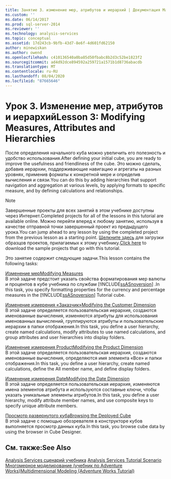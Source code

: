 ```yaml
---
title: Занятие 3. изменение мер, атрибутов и иерархий | Документация Майкрософт
ms.custom: ''
ms.date: 06/14/2017
ms.prod: sql-server-2014
ms.reviewer: ''
ms.technology: analysis-services
ms.topic: conceptual
ms.assetid: 17d243cb-9bfb-43d7-8e6f-4d601fd62150
author: minewiskan
ms.author: owend
ms.openlocfilehash: c410136540a0ba85d50fbabc8b2d3c52be1823f2
ms.sourcegitcommit: ad4d92dce894592a259721a1571b1d8736abacdb
ms.translationtype: MT
ms.contentlocale: ru-RU
ms.lasthandoff: 08/04/2020
ms.locfileid: "87665646"
---
```

# <a name="lesson-3-modifying-measures-attributes-and-hierarchies"></a><span data-ttu-id="303bb-102">Урок 3. Изменение мер, атрибутов и иерархий</span><span class="sxs-lookup"><span data-stu-id="303bb-102">Lesson 3: Modifying Measures, Attributes and Hierarchies</span></span>
  <span data-ttu-id="303bb-103">После определения начального куба можно увеличить его полезность и удобство использования.</span><span class="sxs-lookup"><span data-stu-id="303bb-103">After defining your initial cube, you are ready to improve the usefulness and friendliness of the cube.</span></span> <span data-ttu-id="303bb-104">Это можно сделать, добавив иерархии, поддерживающие навигацию и агрегаты на разных уровнях, применив форматы к конкретной мере и определив вычисления и связи.</span><span class="sxs-lookup"><span data-stu-id="303bb-104">You can do this by adding hierarchies that support navigation and aggregation at various levels, by applying formats to specific measure, and by defining calculations and relationships.</span></span>  
  
> [!NOTE]  
>  <span data-ttu-id="303bb-105">Завершенные проекты для всех занятий в этом учебнике доступны через Интернет.</span><span class="sxs-lookup"><span data-stu-id="303bb-105">Completed projects for all of the lessons in this tutorial are available online.</span></span> <span data-ttu-id="303bb-106">Можно перейти вперед к любому занятию, используя в качестве отправной точки завершенный проект из предыдущего урока.</span><span class="sxs-lookup"><span data-stu-id="303bb-106">You can jump ahead to any lesson by using the completed project from the previous lesson as a starting point.</span></span> <span data-ttu-id="303bb-107">[Щелкните здесь](https://go.microsoft.com/fwlink/?LinkID=221866) для загрузки образцов проектов, прилагаемых к этому учебнику.</span><span class="sxs-lookup"><span data-stu-id="303bb-107">[Click here](https://go.microsoft.com/fwlink/?LinkID=221866) to download the sample projects that go with this tutorial.</span></span>  
  
 <span data-ttu-id="303bb-108">Это занятие содержит следующие задачи.</span><span class="sxs-lookup"><span data-stu-id="303bb-108">This lesson contains the following tasks:</span></span>  
  
 [<span data-ttu-id="303bb-109">Изменение мер</span><span class="sxs-lookup"><span data-stu-id="303bb-109">Modifying Measures</span></span>](lesson-3-1-modifying-measures.md)  
 <span data-ttu-id="303bb-110">В этой задаче предстоит указать свойства форматирования мер валюты и процентов в кубе учебника по службам [!INCLUDE[ssASnoversion](../includes/ssasnoversion-md.md)] .</span><span class="sxs-lookup"><span data-stu-id="303bb-110">In this task, you specify formatting properties for the currency and percentage measures in the [!INCLUDE[ssASnoversion](../includes/ssasnoversion-md.md)] Tutorial cube.</span></span>  
  
 [<span data-ttu-id="303bb-111">Изменение измерения «Заказчик»</span><span class="sxs-lookup"><span data-stu-id="303bb-111">Modifying the Customer Dimension</span></span>](lesson-3-2-modifying-the-customer-dimension.md)  
 <span data-ttu-id="303bb-112">В этой задаче определяется пользовательская иерархия, создаются именованные вычисления, изменяются атрибуты для использования именованных вычислений, группируются атрибуты и пользовательские иерархии в папки отображения.</span><span class="sxs-lookup"><span data-stu-id="303bb-112">In this task, you define a user hierarchy, create named calculations, modify attributes to use named calculations, and group attributes and user hierarchies into display folders.</span></span>  
  
 [<span data-ttu-id="303bb-113">Изменение измерения Product</span><span class="sxs-lookup"><span data-stu-id="303bb-113">Modifying the Product Dimension</span></span>](lesson-3-3-modifying-the-product-dimension.md)  
 <span data-ttu-id="303bb-114">В этой задаче определяется пользовательская иерархия, создаются именованные вычисления, определяются имя элемента «Все» и папки отображения.</span><span class="sxs-lookup"><span data-stu-id="303bb-114">In this task, you define a user hierarchy, create named calculations, define the All member name, and define display folders.</span></span>  
  
 [<span data-ttu-id="303bb-115">Изменение измерения Date</span><span class="sxs-lookup"><span data-stu-id="303bb-115">Modifying the Date Dimension</span></span>](lesson-3-4-modifying-the-date-dimension.md)  
 <span data-ttu-id="303bb-116">В этой задаче определяется пользовательская иерархия, изменяются имена элементов атрибута и используются составные ключи, чтобы указать уникальные элементы атрибутов.</span><span class="sxs-lookup"><span data-stu-id="303bb-116">In this task, you define a user hierarchy, modify attribute member names, and use composite keys to specify unique attribute members.</span></span>  
  
 [<span data-ttu-id="303bb-117">Просмотр развернутого куба</span><span class="sxs-lookup"><span data-stu-id="303bb-117">Browsing the Deployed Cube</span></span>](lesson-3-5-browsing-the-deployed-cube.md)  
 <span data-ttu-id="303bb-118">В этой задаче с помощью обозревателя в конструкторе кубов выполняется просмотр данных куба.</span><span class="sxs-lookup"><span data-stu-id="303bb-118">In this task, you browse cube data by using the browser in Cube Designer.</span></span>  
  
## <a name="see-also"></a><span data-ttu-id="303bb-119">См. также:</span><span class="sxs-lookup"><span data-stu-id="303bb-119">See Also</span></span>  
 <span data-ttu-id="303bb-120">[Analysis Services сценарий учебника](analysis-services-tutorial-scenario.md) </span><span class="sxs-lookup"><span data-stu-id="303bb-120">[Analysis Services Tutorial Scenario](analysis-services-tutorial-scenario.md) </span></span>  
 [<span data-ttu-id="303bb-121">Многомерное моделирование (учебник по Adventure Works)</span><span class="sxs-lookup"><span data-stu-id="303bb-121">Multidimensional Modeling &#40;Adventure Works Tutorial&#41;</span></span>](multidimensional-modeling-adventure-works-tutorial.md)  
  
  
